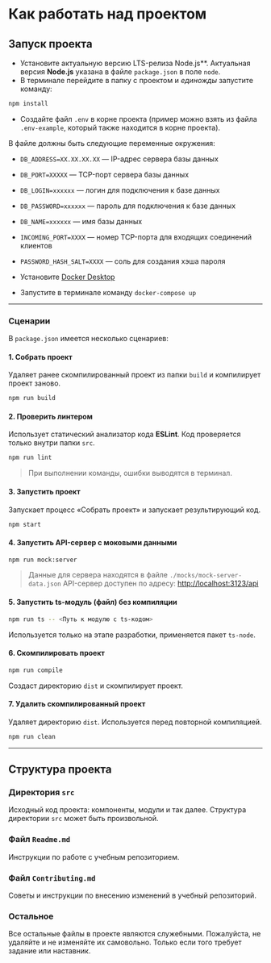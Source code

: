 # Как работать над проектом

## Запуск проекта

- Установите актуальную версию LTS-релиза Node.js**. Актуальная версия **Node.js** указана в файле `package.json` в поле `node`.
- В терминале перейдите в папку с проектом и _единожды_ запустите команду:

```bash
npm install
```

- Создайте файл `.env` в корне проекта (пример можно взять из файла `.env-example`, который также находится в корне проекта).

В файле должны быть следующие переменные окружения:

  - `DB_ADDRESS=XX.XX.XX.XX` — IP-адрес сервера базы данных
  - `DB_PORT=XXXXX` — TCP-порт сервера базы данных
  - `DB_LOGIN=xxxxxx` — логин для подключения к базе данных
  - `DB_PASSWORD=xxxxxx` — пароль для подключения к базе данных
  - `DB_NAME=xxxxxx` — имя базы данных
  - `INCOMING_PORT=XXXX` — номер TCP-порта для входящих соединений клиентов
  - `PASSWORD_HASH_SALT=XXXX` — соль для создания хэша пароля

- Установите [Docker Desktop](https://docs.docker.com/desktop/)
- Запустите в терминале команду `docker-compose up`

---

### Сценарии

В `package.json` имеется несколько сценариев:

#### 1. Собрать проект

Удаляет ранее скомпилированный проект из папки `build` и компилирует проект заново.

```bash
npm run build
```

#### 2. Проверить линтером

Использует статический анализатор кода **ESLint**. Код проверяется только внутри папки `src`.

```bash
npm run lint
```

> При выполнении команды, ошибки выводятся в терминал.


#### 3. Запустить проект
Запускает процесс «Собрать проект» и запускает результирующий код.

```bash
npm start
```

#### 4. Запустить API-сервер с моковыми данными

```bash
npm run mock:server
```

> Данные для сервера находятся в файле `./mocks/mock-server-data.json`
> API-сервер доступен по адресу: [http://localhost:3123/api](http://localhost:3123/api)

#### 5. Запустить ts-модуль (файл) без компиляции

```bash
npm run ts -- <Путь к модулю с ts-кодом>
```

Используется только на этапе разработки, применяется пакет `ts-node`.

#### 6. Скомпилировать проект

```bash
npm run compile
```

Создаст директорию `dist` и скомпилирует проект.

#### 7. Удалить скомпилированный проект

Удаляет директорию `dist`. Используется перед повторной компиляцией.

```bash
npm run clean
```

---

## Структура проекта

### Директория `src`

Исходный код проекта: компоненты, модули и так далее. Структура директории `src` может быть произвольной.

### Файл `Readme.md`

Инструкции по работе с учебным репозиторием.

### Файл `Contributing.md`

Советы и инструкции по внесению изменений в учебный репозиторий.

### Остальное

Все остальные файлы в проекте являются служебными. Пожалуйста, не удаляйте и не изменяйте их самовольно. Только если того требует задание или наставник.
